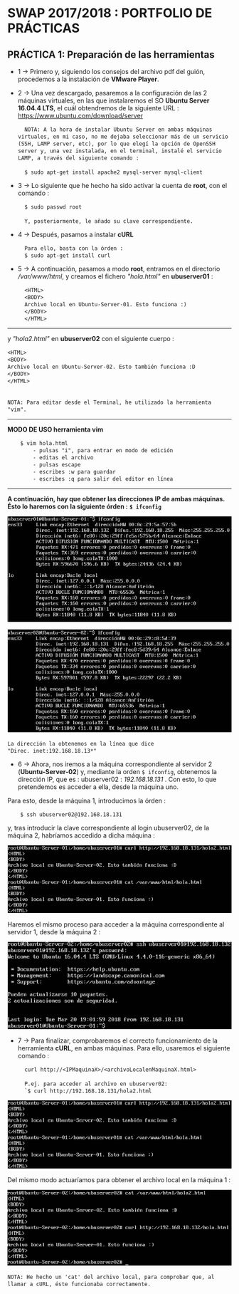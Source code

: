 # SWAP 2017/2018 : PORTFOLIO DE PRÁCTICAS


##  PRÁCTICA 1: Preparación de las herramientas

* 1 -> Primero y, siguiendo los consejos del archivo pdf del guión, procedemos a la instalación de **VMware Player**.

* 2 -> Una vez descargado, pasaremos a la configuración de las 2 máquinas virtuales, en las que instalaremos el SO **Ubuntu Server 16.04.4 LTS**, el cuál obtendremos de la siguiente URL : 
https://www.ubuntu.com/download/server

		NOTA: A la hora de instalar Ubuntu Server en ambas máquinas virtuales, en mi caso, no me dejaba seleccionar más de un servicio (SSH, LAMP server, etc), por lo que elegí la opción de OpenSSH server y, una vez instalada, en el terminal, instalé el servicio LAMP, a través del siguiente comando : 
		
		$ sudo apt-get install apache2 mysql-server mysql-client	

* 3 -> Lo siguiente que he hecho ha sido activar la cuenta de **root**, con el comando : 

		$ sudo passwd root

		Y, posteriormente, le añado su clave correspondiente.

* 4 -> Después, pasamos a instalar **cURL** 

		Para ello, basta con la órden :
		$ sudo apt-get install curl

* 5 -> A continuación, pasamos a modo **root**, entramos en el directorio _/var/www/html_, y creamos el fichero _"hola.html"_ en **ubuserver01** :


		<HTML>
		<BODY>
		Archivo local en Ubuntu-Server-01. Esto funciona :)
		</BODY>
		</HTML>
___

y _"hola2.html"_ en **ubuserver02** con el siguiente cuerpo :

	<HTML>
	<BODY>
	Archivo local en Ubuntu-Server-02. Esto también funciona :D
	</BODY>
	</HTML>
	

	NOTA: Para editar desde el Terminal, he utilizado la herramienta "vim".

---	
**MODO DE USO herramienta vim**	

		$ vim hola.html
			- pulsas "i", para entrar en modo de edición
			- editas el archivo
			- pulsas escape
			- escribes :w para guardar
			- escribes :q para salir del editor en línea
---

**A continuación, hay que obtener las direcciones IP de ambas máquinas. Ésto lo haremos con la siguiente órden :** 
**`$ ifconfig`**

![Ubuntu-Server-01](https://github.com/Jesus715/SWAP_2017-2018/blob/master/ifconfigUbuserver01.png)

![Ubuntu-Server-02](https://github.com/Jesus715/SWAP_2017-2018/blob/master/ifconfigUbuserver02.png) 

	La dirección la obtenemos en la línea que dice 
	"Direc. inet:192.168.18.13*"
	
* 6 -> Ahora, nos iremos a la máquina correspondiente al servidor 2 (**Ubuntu-Server-02**) y, mediante la orden `$ ifconfig`, obtenemos la dirección IP, que es : ubuserver02 : _192.168.18.131_ . Con esto, lo que pretendemos es acceder a ella, desde la máquina uno.

Para esto, desde la máquina 1, introducimos la órden : 

		$ ssh ubuserver02@192.168.18.131
	
y, tras introducir la clave correspondiente al login ubuserver02, de la máquina 2, habríamos accedido a dicha máquina :

![ConexiónDeUbuserver01aUbuServer02](https://github.com/Jesus715/SWAP_2017-2018/blob/master/cURLde_ubuserver01aubuserver02.png) 


Haremos el mismo proceso para acceder a la máquina correspondiente al servidor 1, desde la máquina 2 :

![ConexiónDeUbuserver02aUbuserver01](https://github.com/Jesus715/SWAP_2017-2018/blob/master/conexionde_ubuserver02a_ubuserver01.png) 


* 7 -> Para finalizar, comprobaremos el correcto funcionamiento de la herramienta **cURL**, en ambas máquinas. 
Para ello, usaremos el siguiente comando :

		curl http://<IPMaquinaX>/<archivoLocalenMaquinaX.html>
		
		P.ej. para acceder al archivo en ubuserver02: 
		`$ curl http://192.168.18.131/hola2.html
	 
![](https://github.com/Jesus715/SWAP_2017-2018/blob/master/cURLde_ubuserver01aubuserver02.png) 

Del mismo modo actuaríamos para obtener el archivo local en la máquina 1 :

![](https://github.com/Jesus715/SWAP_2017-2018/blob/master/cURLde_ubuserver02aubuserver01.png) 

	NOTA: He hecho un 'cat' del archivo local, para comprobar que, al llamar a cURL, éste funcionaba correctamente.

	
	